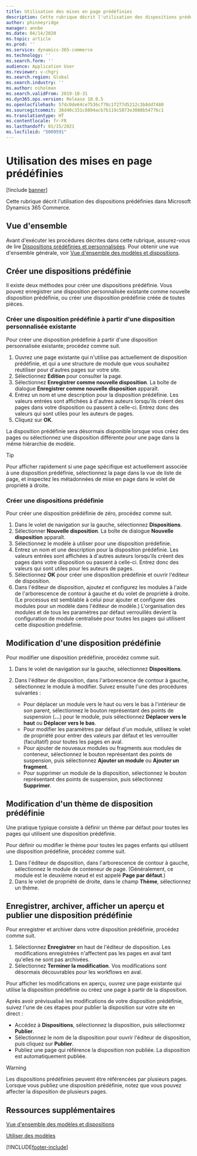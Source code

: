 ```yaml
---
title: Utilisation des mises en page prédéfinies
description: Cette rubrique décrit l'utilisation des dispositions prédéfinies dans Microsoft Dynamics 365 Commerce.
author: phinneyridge
manager: annbe
ms.date: 04/14/2020
ms.topic: article
ms.prod: ''
ms.service: dynamics-365-commerce
ms.technology: ''
ms.search.form: ''
audience: Application User
ms.reviewer: v-chgri
ms.search.region: Global
ms.search.industry: ''
ms.author: niholman
ms.search.validFrom: 2019-10-31
ms.dyn365.ops.version: Release 10.0.5
ms.openlocfilehash: 57dc0de64ce7536cf70c1f277d5212c3b8dd7480
ms.sourcegitcommit: 38d40c331c8894acb7b119c5073e3088b54776c1
ms.translationtype: HT
ms.contentlocale: fr-FR
ms.lasthandoff: 01/15/2021
ms.locfileid: "5009591"
---
```

# <a name="work-with-preset-layouts"></a>Utilisation des mises en page prédéfinies


[!include [banner](includes/banner.md)]

Cette rubrique décrit l'utilisation des dispositions prédéfinies dans Microsoft Dynamics 365 Commerce.

## <a name="overview"></a>Vue d'ensemble

Avant d'exécuter les procédures décrites dans cette rubrique, assurez-vous de lire [Dispositions prédéfinies et personnalisées](templates-layouts-overview.md#preset-and-custom-layouts). Pour obtenir une vue d'ensemble générale, voir [Vue d'ensemble des modèles et dispositions](templates-layouts-overview.md).

## <a name="create-a-new-preset-layout"></a>Créer une dispositions prédéfinie

Il existe deux méthodes pour créer une dispositions prédéfinie. Vous pouvez enregistrer une disposition personnalisée existante comme nouvelle disposition prédéfinie, ou créer une disposition prédéfinie créée de toutes pièces.

### <a name="create-a-preset-layout-from-an-existing-custom-layout"></a>Créer une disposition prédéfinie à partir d'une disposition personnalisée existante

Pour créer une disposition prédéfinie à partir d'une disposition personnalisée existante; procédez comme suit.

1. Ouvrez une page existante qui n'utilise pas actuellement de disposition prédéfinie, et qui a une structure de module que vous souhaitez réutiliser pour d'autres pages sur votre site.
1. Sélectionnez **Edition** pour consulter la page.
1. Sélectionnez **Enregistrer comme nouvelle disposition**. La boîte de dialogue **Enregistrer comme nouvelle disposition** apparaît.
1. Entrez un nom et une description pour la disposition prédéfinie. Les valeurs entrées sont affichées à d'autres auteurs lorsqu'ils créent des pages dans votre disposition ou passent à celle-ci. Entrez donc des valeurs qui sont utiles pour les auteurs de pages.
1. Cliquez sur **OK**.

La disposition prédéfinie sera désormais disponible lorsque vous créez des pages ou sélectionnez une disposition différente pour une page dans la même hiérarchie de modèle.

> [!TIP]
> Pour afficher rapidement si une page spécifique est actuellement associée à une disposition prédéfinie, sélectionnez la page dans la vue de liste de page, et inspectez les métadonnées de mise en page dans le volet de propriété à droite.

### <a name="create-a-new-preset-layout"></a>Créer une dispositions prédéfinie

Pour créer une disposition prédéfinie de zéro, procédez comme suit.

1. Dans le volet de navigation sur la gauche, sélectionnez **Dispositions**.
1. Sélectionner **Nouvelle disposition**. La boîte de dialogue **Nouvelle disposition** apparaît.
1. Sélectionnez le modèle à utiliser pour une disposition prédéfinie.
1. Entrez un nom et une description pour la disposition prédéfinie. Les valeurs entrées sont affichées à d'autres auteurs lorsqu'ils créent des pages dans votre disposition ou passent à celle-ci. Entrez donc des valeurs qui sont utiles pour les auteurs de pages.
1. Sélectionnez **OK** pour créer une disposition prédéfinie et ouvrir l'éditeur de disposition.
1. Dans l'éditeur de disposition, ajoutez et configurez les modules à l'aide de l'arborescence de contour à gauche et du volet de propriété à droite. (Le processus est semblable à celui pour ajouter et configurer des modules pour un modèle dans l'éditeur de modèle.) L'organisation des modules et de tous les paramètres par défaut verrouillés devient la configuration de module centralisée pour toutes les pages qui utilisent cette disposition prédéfinie.

## <a name="modify-a-preset-layout"></a>Modification d'une disposition prédéfinie

Pour modifier une disposition prédéfinie, procédez comme suit.

1. Dans le volet de navigation sur la gauche, sélectionnez **Dispositions**.
1. Dans l'éditeur de disposition, dans l'arborescence de contour à gauche, sélectionnez le module à modifier. Suivez ensuite l'une des procédures suivantes :

    - Pour déplacer un module vers le haut ou vers le bas à l'intérieur de son parent, sélectionnez le bouton représentant des points de suspension (**...**) pour le module, puis sélectionnez **Déplacer vers le haut** ou **Déplacer vers le bas**.
    - Pour modifier les paramètres par défaut d'un module, utilisez le volet de propriété pour entrer des valeurs par défaut et les verrouiller (facultatif) pour toutes les pages en aval.
    - Pour ajouter de nouveaux modules ou fragments aux modules de conteneur, sélectionnez le bouton représentant des points de suspension, puis sélectionnez **Ajouter un module** ou **Ajouter un fragment**.
    - Pour supprimer un module de la disposition, sélectionnez le bouton représentant des points de suspension, puis sélectionnez **Supprimer**.

## <a name="change-a-preset-layout-theme"></a>Modification d'un thème de disposition prédéfinie

Une pratique typique consiste à définir un thème par défaut pour toutes les pages qui utilisent une disposition prédéfinie.

Pour définir ou modifier le thème pour toutes les pages enfants qui utilisent une disposition prédéfinie, procédez comme suit.

1. Dans l'éditeur de disposition, dans l'arborescence de contour à gauche, sélectionnez le module de conteneur de page. (Généralement, ce module est le deuxième nœud et est appelé **Page par défaut**.)
1. Dans le volet de propriété de droite, dans le champ **Thème**, sélectionnez un thème.

## <a name="save-check-in-preview-and-publish-a-preset-layout"></a>Enregistrer, archiver, afficher un aperçu et publier une disposition prédéfinie

Pour enregistrer et archiver dans votre disposition prédéfinie, procédez comme suit.

1. Sélectionnez **Enregistrer** en haut de l'éditeur de disposition. Les modifications enregistrées n'affectent pas les pages en aval tant qu'elles ne sont pas archivées.
1. Sélectionnez **Terminer la modification**. Vos modifications sont désormais découvrables pour les workflows en aval.

Pour afficher les modifications en aperçu, ouvrez une page existante qui utilise la disposition prédéfinie ou créez une page à partir de la disposition.

Après avoir prévisualisé les modifications de votre disposition prédéfinie, suivez l'une de ces étapes pour publier la disposition sur votre site en direct :

* Accédez à **Dispositions**, sélectionnez la disposition, puis sélectionnez **Publier**.
* Sélectionnez le nom de la disposition pour ouvrir l'éditeur de disposition, puis cliquez sur **Publier**.
* Publiez une page qui référence la disposition non publiée. La disposition est automatiquement publiée.

> [!WARNING]
> Les dispositions prédéfinies peuvent être référencées par plusieurs pages. Lorsque vous publiez une disposition prédéfinie, notez que vous pouvez affecter la disposition de plusieurs pages.

## <a name="additional-resources"></a>Ressources supplémentaires

[Vue d'ensemble des modèles et dispositions](templates-layouts-overview.md)

[Utiliser des modèles](work-with-templates.md)


[!INCLUDE[footer-include](../includes/footer-banner.md)]